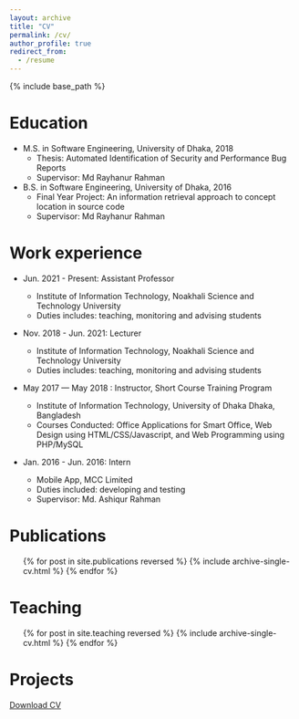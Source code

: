 ```yaml
---
layout: archive
title: "CV"
permalink: /cv/
author_profile: true
redirect_from:
  - /resume
---
```


{% include base_path %}

Education
======
* M.S. in Software Engineering, University of Dhaka, 2018
  * Thesis: Automated Identification of Security and Performance Bug Reports
  * Supervisor: Md Rayhanur Rahman
* B.S. in Software Engineering, University of Dhaka, 2016
  * Final Year Project: An information retrieval approach to concept location in source code
  * Supervisor: Md Rayhanur Rahman

Work experience
===============
* Jun. 2021 - Present: Assistant Professor
  * Institute of Information Technology, Noakhali Science and Technology University
  * Duties includes: teaching, monitoring and advising students

* Nov. 2018 - Jun. 2021: Lecturer
  * Institute of Information Technology, Noakhali Science and Technology University
  * Duties includes: teaching, monitoring and advising students

* May 2017 — May 2018 : Instructor, Short Course Training Program 
  * Institute of Information Technology, University of Dhaka Dhaka, Bangladesh
  * Courses Conducted: Office Applications for Smart Office, Web Design using HTML/CSS/Javascript, and Web Programming using PHP/MySQL
    
* Jan. 2016 - Jun. 2016: Intern
  * Mobile App, MCC Limited
  * Duties included: developing and testing
  * Supervisor: Md. Ashiqur Rahman

Publications
============
  <ul>{% for post in site.publications reversed %}
    {% include archive-single-cv.html %}
  {% endfor %}</ul>
  
Teaching
========
  <ul>{% for post in site.teaching reversed %}
    {% include archive-single-cv.html %}
  {% endfor %}</ul>

Projects
========


[Download CV](http://cd-dpk.github.io/files/dipok_cv_nov24.pdf)
